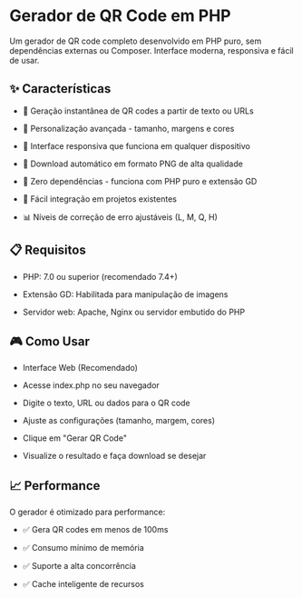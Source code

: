 # Gerador de QR Code em PHP
Um gerador de QR code completo desenvolvido em PHP puro, sem dependências externas ou Composer. Interface moderna, responsiva e fácil de usar.

## ✨ Características
- 🚀 Geração instantânea de QR codes a partir de texto ou URLs

- 🎨 Personalização avançada - tamanho, margens e cores

- 📱 Interface responsiva que funciona em qualquer dispositivo

- 💾 Download automático em formato PNG de alta qualidade

- 🔧 Zero dependências - funciona com PHP puro e extensão GD

- 🎯 Fácil integração em projetos existentes

- 📊 Níveis de correção de erro ajustáveis (L, M, Q, H)

## 📋 Requisitos
- PHP: 7.0 ou superior (recomendado 7.4+)

- Extensão GD: Habilitada para manipulação de imagens

- Servidor web: Apache, Nginx ou servidor embutido do PHP

## 🎮 Como Usar
- Interface Web (Recomendado)

- Acesse index.php no seu navegador

- Digite o texto, URL ou dados para o QR code

- Ajuste as configurações (tamanho, margem, cores)

- Clique em "Gerar QR Code"

- Visualize o resultado e faça download se desejar


## 📈 Performance
O gerador é otimizado para performance:

- ✅ Gera QR codes em menos de 100ms

- ✅ Consumo mínimo de memória

- ✅ Suporte a alta concorrência

- ✅ Cache inteligente de recursos
